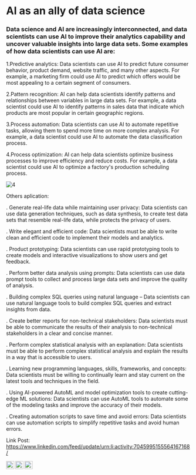 # AI as an ally of data science

### Data science and AI are increasingly interconnected, and data scientists can use AI to improve their analytics capability and uncover valuable insights into large data sets. Some examples of how data scientists can use AI are:

1.Predictive analytics: Data scientists can use AI to predict future consumer behavior, product demand, website traffic, and many other aspects. For example, a marketing firm could use AI to predict which offers would be most appealing to a certain segment of consumers.

2.Pattern recognition: AI can help data scientists identify patterns and relationships between variables in large data sets. For example, a data scientist could use AI to identify patterns in sales data that indicate which products are most popular in certain geographic regions.

3.Process automation: Data scientists can use AI to automate repetitive tasks, allowing them to spend more time on more complex analysis. For example, a data scientist could use AI to automate the data classification process.

4.Process optimization: AI can help data scientists optimize business processes to improve efficiency and reduce costs. For example, a data scientist could use AI to optimize a factory's production scheduling process.

![4](https://user-images.githubusercontent.com/107339963/227852235-b7c33ddb-5981-4f97-a252-43737ce0cdbb.png)

Others aplication:

. Generate real-life data while maintaining user privacy: Data scientists can use data generation techniques, such as data synthesis, to create test data sets that resemble real-life data, while protects the privacy of users.

. Write elegant and efficient code: Data scientists must be able to write clean and efficient code to implement their models and analytics.

. Product prototyping: Data scientists can use rapid prototyping tools to create models and interactive visualizations to show users and get feedback.

. Perform better data analysis using prompts: Data scientists can use data prompt tools to collect and process large data sets and improve the quality of analysis.

. Building complex SQL queries using natural language – Data scientists can use natural language tools to build complex SQL queries and extract insights from data.

. Create better reports for non-technical stakeholders: Data scientists must be able to communicate the results of their analysis to non-technical stakeholders in a clear and concise manner.

. Perform complex statistical analysis with an explanation: Data scientists must be able to perform complex statistical analysis and explain the results in a way that is accessible to users.

. Learning new programming languages, skills, frameworks, and concepts: Data scientists must be willing to continually learn and stay current on the latest tools and techniques in the field.

. Using AI-powered AutoML and model optimization tools to create cutting-edge ML solutions: Data scientists can use AutoML tools to automate some of the modeling tasks and improve the accuracy of their models.

. Creating automation scripts to save time and avoid errors: Data scientists can use automation scripts to simplify repetitive tasks and avoid human errors.

Link Post: https://www.linkedin.com/feed/update/urn:li:activity:7045995155564167168/

<a href="https://www.instagram.com/angelocastilloperz/">
  <img align="left" alt="Abhishek's Instagram" width="22px" src="https://raw.githubusercontent.com/hussainweb/hussainweb/main/icons/instagram.png" />
</a>
<a href="https://twitter.com/AngeloCasell">
  <img align="left" alt="Abhishek Naidu | Twitter" width="22px" src="https://raw.githubusercontent.com/peterthehan/peterthehan/master/assets/twitter.svg" />
</a>
<a href="https://www.linkedin.com/in/castilloperz/">
  <img align="left" alt="Abhishek's LinkedIN" width="22px" src="https://raw.githubusercontent.com/peterthehan/peterthehan/master/assets/linkedin.svg" />
</a>
